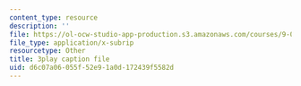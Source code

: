 ```yaml
---
content_type: resource
description: ''
file: https://ol-ocw-studio-app-production.s3.amazonaws.com/courses/9-00sc-introduction-to-psychology-fall-2011/d6c07a06055f52e91a0d172439f5582d_yBYebcVw8Zk.srt
file_type: application/x-subrip
resourcetype: Other
title: 3play caption file
uid: d6c07a06-055f-52e9-1a0d-172439f5582d
---
```

